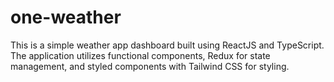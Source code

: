 # one-weather
This is a simple weather app dashboard built using ReactJS and TypeScript. The application utilizes functional components, Redux for state management, and styled components with Tailwind CSS for styling.
